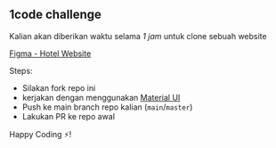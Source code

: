 ## 1code challenge

Kalian akan diberikan waktu selama *1 jam* untuk clone sebuah website 

[Figma - Hotel Website](https://www.figma.com/file/Dab5Pv0kqC9kHVJkxZzovf/Hotel-Details-Page-(Community)?node-id=1%3A2)

Steps:
- Silakan fork repo ini
- kerjakan dengan menggunakan [Material UI](https://mui.com/core/)
- Push ke main branch repo kalian (`main`/`master`)
- Lakukan PR ke repo awal

Happy Coding ⚡️!
